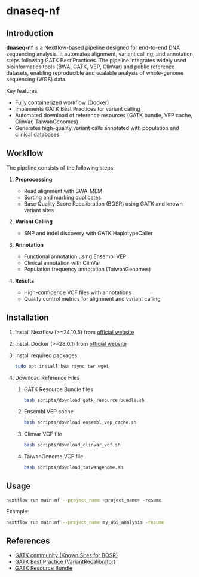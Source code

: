 # dnaseq-nf

## Introduction

**dnaseq-nf** is a Nextflow-based pipeline designed for end-to-end DNA sequencing analysis. It automates alignment, variant calling, and annotation steps following GATK Best Practices. The pipeline integrates widely used bioinformatics tools (BWA, GATK, VEP, ClinVar) and public reference datasets, enabling reproducible and scalable analysis of whole-genome sequencing (WGS) data.

Key features:

- Fully containerized workflow (Docker)
- Implements GATK Best Practices for variant calling
- Automated download of reference resources (GATK bundle, VEP cache, ClinVar, TaiwanGenomes)
- Generates high-quality variant calls annotated with population and clinical databases

## Workflow

The pipeline consists of the following steps:

1. **Preprocessing**

   - Read alignment with BWA-MEM
   - Sorting and marking duplicates
   - Base Quality Score Recalibration (BQSR) using GATK and known variant sites

2. **Variant Calling**

   - SNP and indel discovery with GATK HaplotypeCaller

3. **Annotation**

   - Functional annotation using Ensembl VEP
   - Clinical annotation with ClinVar
   - Population frequency annotation (TaiwanGenomes)

4. **Results**

   - High-confidence VCF files with annotations
   - Quality control metrics for alignment and variant calling

## Installation

1. Install Nextflow (>=24.10.5) from [official website](https://www.nextflow.io/docs/latest/install.html#install-nextflow)
2. Install Docker (>=28.0.1) from [official website](https://docs.docker.com/desktop/)
3. Install required packages:

   ```bash
   sudo apt install bwa rsync tar wget
   ```

4. Download Reference Files

   1. GATK Resource Bundle files

      ```bash
      bash scripts/download_gatk_resource_bundle.sh
      ```

   2. Ensembl VEP cache

      ```bash
      bash scripts/download_ensembl_vep_cache.sh
      ```

   3. Clinvar VCF file

      ```bash
      bash scripts/download_clinvar_vcf.sh
      ```

   4. TaiwanGenome VCF file

      ```bash
      bash scripts/download_taiwangenome.sh
      ```

## Usage

```bash
nextflow run main.nf --project_name <project_name> -resume
```

Example:

```bash
nextflow run main.nf --project_name my_WGS_analysis -resume
```

## References

- [GATK community (Known Sites for BQSR)](https://gatk.broadinstitute.org/hc/en-us/community/posts/360075305092-Known-Sites-for-BQSR)
- [GATK Best Practice (VariantRecalibrator)](https://gatk.broadinstitute.org/hc/en-us/articles/360036510892-VariantRecalibrator)
- [GATK Resource Bundle](https://console.cloud.google.com/storage/browser/genomics-public-data/resources/broad/hg38/v0)
